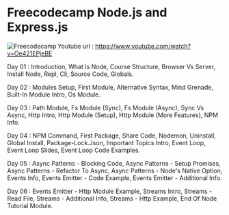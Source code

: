 # Freecodecamp Node.js and Express.js

<img alt="Freecodecamp" align = "left" src ="https://img.shields.io/badge/Freecodecamp-%23123.svg?&style=for-the-badge&logo=freecodecamp&logoColor=green" />

Youtube url : https://www.youtube.com/watch?v=Oe421EPjeBE

Day 01 : Introduction, What Is Node, Course Structure, Browser Vs Server, Install Node, Repl, Cli, Source Code, Globals.

Day 02 : Modules Setup, First Module, Alternative Syntax, Mind Grenade, Built-In Module Intro, Os Module.

Day 03 : Path Module, Fs Module (Sync), Fs Module (Async), Sync Vs Async, Http Intro, Http Module (Setup), Http Module (More Features), NPM Info.

Day 04 : NPM Command, First Package, Share Code, Nodemon, Uninstall, Global Install, Package-Lock.Json, Important Topics Intro, Event Loop, Event Loop Slides, Event Loop Code Examples.

Day 05 : Async Patterns - Blocking Code, Async Patterns - Setup Promises, Async Patterns - Refactor To Async, Async Patterns - Node's Native Option, Events Info, Events Emitter - Code Example, Events Emitter - Additional Info.

Day 06 : Events Emitter - Http Module Example, Streams Intro, Streams - Read File, Streams - Additional Info, Streams - Http Example, End Of Node Tutorial Module.
